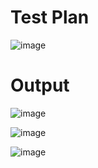 # Test Plan

![image](https://user-images.githubusercontent.com/98792351/153600911-ecc5fbfc-3ee7-4596-a547-58f23f252d7c.png)

# Output

![image](https://user-images.githubusercontent.com/98792351/156719000-f0210067-9ac5-4f86-8dce-114c90406ac9.png)

![image](https://user-images.githubusercontent.com/98792351/156719120-e99b1668-dcdf-4713-a3ac-4551dcba0be9.png)

![image](https://user-images.githubusercontent.com/98792351/156719202-b0bbc270-5af6-4c42-93d2-b3006fb3d4ec.png)








